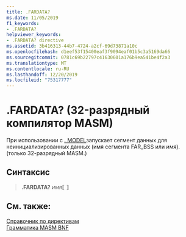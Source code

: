 ```yaml
---
title: .FARDATA?
ms.date: 11/05/2019
f1_keywords:
- .FARDATA?
helpviewer_keywords:
- .FARDATA? directive
ms.assetid: 3b416313-44b7-4724-a2cf-69d73871a10c
ms.openlocfilehash: d1eef53f15400eaf3f9094eaf01b5c3a5169da66
ms.sourcegitcommit: 0781c69b22797c41630601a176b9ea541be4f2a3
ms.translationtype: MT
ms.contentlocale: ru-RU
ms.lasthandoff: 12/20/2019
ms.locfileid: "75317777"
---
```

# <a name="fardata-32-bit-masm"></a>.FARDATA? (32-разрядный компилятор MASM)

При использовании с [. MODEL](dot-model.md)запускает сегмент данных для неинициализированных данных (имя сегмента FAR_BSS или *имя*). (только 32-разрядный MASM.)

## <a name="syntax"></a>Синтаксис

> **.FARDATA?** *имя*⟦ ⟧

## <a name="see-also"></a>См. также:

[Справочник по директивам](directives-reference.md)\
[Грамматика MASM BNF](masm-bnf-grammar.md)
